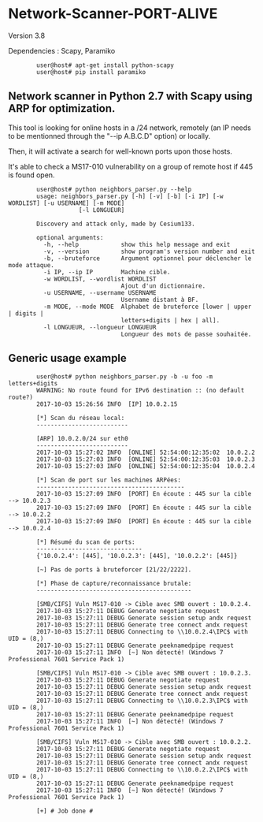 # Network-Scanner-PORT-ALIVE
Version 3.8

Dependencies : Scapy, Paramiko

            user@host# apt-get install python-scapy
            user@host# pip install paramiko

## Network scanner in Python 2.7 with Scapy using ARP for optimization.

This tool is looking for online hosts in a /24 network, remotely (an IP needs to be mentionned through the "--ip A.B.C.D" option) or locally.

Then, it will activate a search for well-known ports upon those hosts.

It's able to check a MS17-010 vulnerability on a group of remote host if 445 is found open.

            user@host# python neighbors_parser.py --help
            usage: neighbors_parser.py [-h] [-v] [-b] [-i IP] [-w WORDLIST] [-u USERNAME] [-m MODE]
                        [-l LONGUEUR]

            Discovery and attack only, made by Cesium133.

            optional arguments:
              -h, --help            show this help message and exit
              -v, --version         show program's version number and exit
              -b, --bruteforce      Argument optionnel pour déclencher le mode attaque.
              -i IP, --ip IP        Machine cible.
              -w WORDLIST, --wordlist WORDLIST
                                    Ajout d'un dictionnaire.
              -u USERNAME, --username USERNAME
                                    Username distant à BF.
              -m MODE, --mode MODE  Alphabet de bruteforce [lower | upper | digits |
                                    letters+digits | hex | all].
              -l LONGUEUR, --longueur LONGUEUR
                                    Longueur des mots de passe souhaitée.

## Generic usage example

            user@host# python neighbors_parser.py -b -u foo -m letters+digits  
            WARNING: No route found for IPv6 destination :: (no default route?)
            2017-10-03 15:26:56 INFO  [IP] 10.0.2.15

            [*] Scan du réseau local:
            --------------------------

            [ARP] 10.0.2.0/24 sur eth0
            --------------------------
            2017-10-03 15:27:02 INFO  [ONLINE] 52:54:00:12:35:02  10.0.2.2
            2017-10-03 15:27:03 INFO  [ONLINE] 52:54:00:12:35:03  10.0.2.3
            2017-10-03 15:27:03 INFO  [ONLINE] 52:54:00:12:35:04  10.0.2.4

            [*] Scan de port sur les machines ARPées:
            ------------------------------------------
            2017-10-03 15:27:09 INFO  [PORT] En écoute : 445 sur la cible --> 10.0.2.3
            2017-10-03 15:27:09 INFO  [PORT] En écoute : 445 sur la cible --> 10.0.2.2
            2017-10-03 15:27:09 INFO  [PORT] En écoute : 445 sur la cible --> 10.0.2.4

            [*] Résumé du scan de ports:
            ------------------------------
            {'10.0.2.4': [445], '10.0.2.3': [445], '10.0.2.2': [445]}

            [~] Pas de ports à bruteforcer [21/22/2222].

            [*] Phase de capture/reconnaissance brutale:
            --------------------------------------------

            [SMB/CIFS] Vuln MS17-010 -> Cible avec SMB ouvert : 10.0.2.4.
            2017-10-03 15:27:11 DEBUG Generate negotiate request
            2017-10-03 15:27:11 DEBUG Generate session setup andx request
            2017-10-03 15:27:11 DEBUG Generate tree connect andx request
            2017-10-03 15:27:11 DEBUG Connecting to \\10.0.2.4\IPC$ with UID = (8,)
            2017-10-03 15:27:11 DEBUG Generate peeknamedpipe request
            2017-10-03 15:27:11 INFO  [~] Non détecté! (Windows 7 Professional 7601 Service Pack 1)

            [SMB/CIFS] Vuln MS17-010 -> Cible avec SMB ouvert : 10.0.2.3.
            2017-10-03 15:27:11 DEBUG Generate negotiate request
            2017-10-03 15:27:11 DEBUG Generate session setup andx request
            2017-10-03 15:27:11 DEBUG Generate tree connect andx request
            2017-10-03 15:27:11 DEBUG Connecting to \\10.0.2.3\IPC$ with UID = (8,)
            2017-10-03 15:27:11 DEBUG Generate peeknamedpipe request
            2017-10-03 15:27:11 INFO  [~] Non détecté! (Windows 7 Professional 7601 Service Pack 1)

            [SMB/CIFS] Vuln MS17-010 -> Cible avec SMB ouvert : 10.0.2.2.
            2017-10-03 15:27:11 DEBUG Generate negotiate request
            2017-10-03 15:27:11 DEBUG Generate session setup andx request
            2017-10-03 15:27:11 DEBUG Generate tree connect andx request
            2017-10-03 15:27:11 DEBUG Connecting to \\10.0.2.2\IPC$ with UID = (8,)
            2017-10-03 15:27:11 DEBUG Generate peeknamedpipe request
            2017-10-03 15:27:11 INFO  [~] Non détecté! (Windows 7 Professional 7601 Service Pack 1)

            [+] # Job done #
